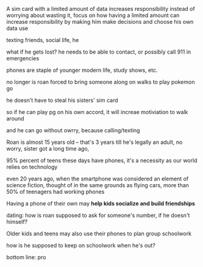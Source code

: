 A sim card with a limited amount of data increases responsibility
instead of worrying about wasting it, focus on how having a limited amount can increase responsibility by making him make decisions and choose his own data use


texting friends, social life, he

what if he gets lost? he needs to be able to contact, or possibly call 911 in emergencies 

phones are staple of younger modern life, study shows, etc.

no longer is roan forced to bring someone along on walks to play pokemon go

he doesn't have to steal his sisters' sim card

so if he can play pg on his own accord, it will increae motiviation to walk around

and he can go without owrry, because calling/texting

Roan is almost 15 years old – that's 3 years till he's legally an adult, no worry, sister got a long time ago, 

95% percent of teens these days have phones, it's a necessity as our world relies on technology

even 20 years ago, when the smartphone was considered an element of science fiction, thought of in the same grounds as flying cars, more than 50% of teenagers had working phones

Having a phone of their own may **help kids socialize and build friendships**

dating: how is roan supposed to ask for someone's number, if he doesn't himself?

Older kids and teens may also use their phones to plan group schoolwork

how is he supposed to keep on schoolwork when he's out? 

bottom line: pro
